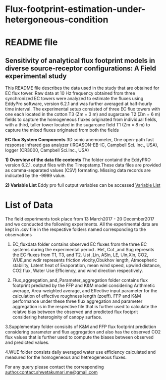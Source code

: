 # Flux-footprint-estimation-under-hetergoneous-condition
# README file 
## Sensitivity of analytical flux footprint models in diverse source-receptor configurations: A Field experimental study
This README file describes the data used in the study that are obtained for EC flux tower. Raw data at 10 Hz frequency obtained from three synchronized EC towers were analyzed to estimate the fluxes using EddyPro software, version 6.2.1 and was further averaged at half-hourly time interval.
The experimental setup consisted of three EC flux towers with one each located in the cotton T3 (Zm = 3 m) and sugarcane T2 (Zm = 6 m) fields to capture the homogeneous fluxes originated from individual fields, with a third, taller tower located in the sugarcane field T1 (Zm = 8 m) to capture the mixed fluxes originated from both the fields

**EC flux System Components**
3D sonic anemometer,
One open-path fast response infrared gas analyzer (IRGASON-EB-IC, Campbell Sci. Inc., USA),
logger (CR3000, Campbell Sci.Inc., USA)

**1) Overview of the data file contents**
The folder containd the EddyPRO  version 6.2.1. output files with the Timepstamp.These data files are provided as comma-separated values (CSV) formating. Missing data records are indicated by the -9999 value.

**2) Variable List**
Eddy pro full output variables can be accessed 
[Variable List](https://www.licor.com/env/support/EddyPro/topics/output-files-full-output.html)

# List of Data
The field experiments took place from 13 March2017 - 20 December2017 and we conducted the following experiments. All the experimental data are kept in .csv file in the respective folders named corresponding to the observations

1. EC_fluxdata folder contains observed EC fluxes from the three EC systems during the experimental period . Het, Cot ,and Sug represnts the EC fluxes from T1, T3, and T2.
 Ust ,Lin, ASin, LE, Uin,Xin, CO2, WUE,and wdir represents friction vlocity,Obukhov length, Atmospheric stability, Latent heat of Evaporation, mean wind speed, upwind distance, CO2 flux, Water Use Efficiency, and wind direction respectively. 

2. Flux_aggregation_and_Parameter_aggregation folder contains flux footprint predicted by the FFP and K&M model considering Arithmetic average, Area-weighted average, and Effective input parameter for the calculation of effective roughness length (zoeff).
FFP and K&M performance under these three flux aggregation and parameter aggregation is in the respective file that is further used to calculate the relatve bias between the observed and predicted flux footprit considering heteroginity of canopy surface.

3.Supplementary folder consisits of K&M and FFP flux footprint prediction considering parameter and flux aggregation and also has the observed CO2 flux values that is further used to compute the biases between observed and predicted values.

4.WUE folder consists daily averaged water use efficiency calculated and measured for the homogeneous and hetreogeneous fluxes.

For any query please contact the corresponding author.contact.shwetakumari.me@gmail.com
